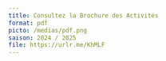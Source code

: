 ```yaml
---
title: Consultez la Brochure des Activités
format: pdf
picto: /medias/pdf.png
saison: 2024 / 2025
file: https://urlr.me/KhMLF
---
```

